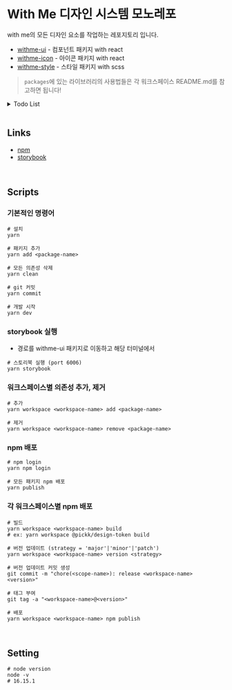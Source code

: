 # With Me 디자인 시스템 모노레포

with me의 모든 디자인 요소를 작업하는 레포지토리 입니다.

- [withme-ui](https://github.com/Team-WithMe/WithMe_UI/tree/master/packages/withme-ui) - 컴포넌트 패키지 with react
- [withme-icon](https://github.com/Team-WithMe/WithMe_UI/tree/master/packages/withme-icon) - 아이콘 패키지 with react
- [withme-style](https://github.com/Team-WithMe/WithMe_UI/tree/master/packages/withme-style) - 스타일 패키지 with scss

> `packages`에 있는 라이브러리의 사용법들은 각 워크스페이스 README.md를 참고하면 됩니다!

<details>
<summary>Todo List</summary>
<div markdown="1">
<br />

- [x] ~scss 패키지 기본구조 리팩토링~
- [x] ~각 패키지 name 수정~
- [x] ~rollup 설정 변경~
- [x] Loading Spinner 만들기
- [x] ~Button Loading 상태 추가~
- [x] Button prefix styling (icon, loading)
- [x] Button hover, active 수정 (loading, disabled 상태일 땐 제외)
- [ ] Typography Component 리팩토링
- [ ] readme image 경로 수정

</div>
</details>
<br />

## Links

- [npm](https://www.npmjs.com/package/@with-me/design)
- [storybook](https://with-me-ui.netlify.app)

<br />

## Scripts

### 기본적인 명령어

```
# 설치
yarn

# 패키지 추가
yarn add <package-name>

# 모든 의존성 삭제
yarn clean

# git 커밋
yarn commit

# 개발 시작
yarn dev
```

### storybook 실행

- 경로를 withme-ui 패키지로 이동하고 해당 터미널에서

```
# 스토리북 실행 (port 6006)
yarn storybook
```

### 워크스페이스별 의존성 추가, 제거

```
# 추가
yarn workspace <workspace-name> add <package-name>

# 제거
yarn workspace <workspace-name> remove <package-name>
```

### npm 배포

```
# npm login
yarn npm login

# 모든 패키지 npm 배포
yarn publish
```

### 각 워크스페이스별 npm 배포

```
# 빌드
yarn workspace <workspace-name> build
# ex: yarn workspace @pickk/design-token build

# 버전 업데이트 (strategy = 'major'|'minor'|'patch')
yarn workspace <workspace-name> version <strategy>

# 버전 업데이트 커밋 생성
git commit -m "chore(<scope-name>): release <workspace-name> <version>"

# 태그 부여
git tag -a "<workspace-name>@<version>"

# 배포
yarn workspace <workspace-name> npm publish
```

<br />

## Setting

```
# node version
node -v
# 16.15.1
```
